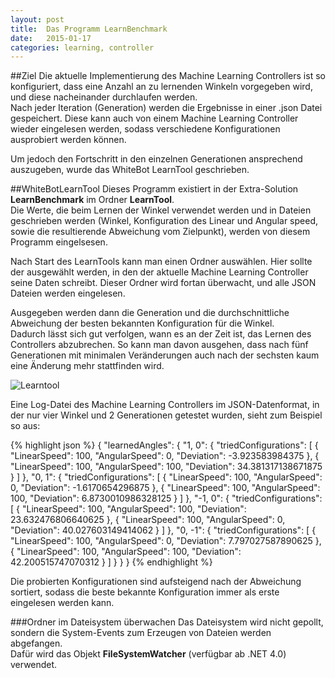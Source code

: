 ```yaml
---
layout: post
title:  Das Programm LearnBenchmark
date:   2015-01-17
categories: learning, controller
---
```


##Ziel
Die aktuelle Implementierung des Machine Learning Controllers ist so konfiguriert, dass eine Anzahl an zu lernenden Winkeln vorgegeben wird, und diese nacheinander durchlaufen werden.  
Nach jeder Iteration (Generation) werden die Ergebnisse in einer .json Datei gespeichert. Diese kann auch von einem Machine Learning Controller wieder eingelesen werden, sodass verschiedene Konfigurationen ausprobiert werden können.  

Um jedoch den Fortschritt in den einzelnen Generationen ansprechend auszugeben, wurde das WhiteBot LearnTool geschrieben.

##WhiteBotLearnTool
Dieses Programm existiert in der Extra-Solution **LearnBenchmark** im Ordner **LearnTool**.  
Die Werte, die beim Lernen der Winkel verwendet werden und in Dateien geschrieben werden (Winkel, Konfiguration des Linear und Angular speed, sowie die resultierende Abweichung vom Zielpunkt), werden von diesem Programm eingelsesen.  

Nach Start des LearnTools kann man einen Ordner auswählen. Hier sollte der ausgewählt werden, in den der aktuelle Machine Learning Controller seine Daten schreibt. Dieser Ordner wird fortan überwacht, und alle JSON Dateien werden eingelesen.  

Ausgegeben werden dann die Generation und die durchschnittliche Abweichung der besten bekannten Konfiguration für die Winkel.  
Dadurch lässt sich gut verfolgen, wann es an der Zeit ist, das Lernen des Controllers abzubrechen. So kann man davon ausgehen, dass nach fünf Generationen mit minimalen Veränderungen auch nach der sechsten kaum eine Änderung mehr stattfinden wird.  

![Learntool]({{site.baseurl}}/assets/learntool.png)


Eine Log-Datei des Machine Learning Controllers im JSON-Datenformat, in der nur vier Winkel und 2 Generationen getestet wurden, sieht zum Beispiel so aus:

{% highlight json %}
{
  "learnedAngles": {
    "1, 0": {
      "triedConfigurations": [
        {
          "LinearSpeed": 100,
          "AngularSpeed": 0,
          "Deviation": -3.923583984375
        },
        {
          "LinearSpeed": 100,
          "AngularSpeed": 100,
          "Deviation": 34.381317138671875
        }
      ]
    },
    "0, 1": {
      "triedConfigurations": [
        {
          "LinearSpeed": 100,
          "AngularSpeed": 0,
          "Deviation": -1.6170654296875
        },
        {
          "LinearSpeed": 100,
          "AngularSpeed": 100,
          "Deviation": 6.8730010986328125
        }
      ]
    },
    "-1, 0": {
      "triedConfigurations": [
        {
          "LinearSpeed": 100,
          "AngularSpeed": 100,
          "Deviation": 23.632476806640625
        },
        {
          "LinearSpeed": 100,
          "AngularSpeed": 0,
          "Deviation": 40.027603149414062
        }
      ]
    },
    "0, -1": {
      "triedConfigurations": [
        {
          "LinearSpeed": 100,
          "AngularSpeed": 0,
          "Deviation": 7.797027587890625
        },
        {
          "LinearSpeed": 100,
          "AngularSpeed": 100,
          "Deviation": 42.200515747070312
        }
      ]
    }
  }
}
{% endhighlight %}

Die probierten Konfigurationen sind aufsteigend nach der Abweichung sortiert, sodass die beste bekannte Konfiguration immer als erste eingelesen werden kann.  


###Ordner im Dateisystem überwachen
Das Dateisystem wird nicht gepollt, sondern die System-Events zum Erzeugen von Dateien werden abgefangen.  
Dafür wird das Objekt **FileSystemWatcher** (verfügbar ab .NET 4.0) verwendet.
